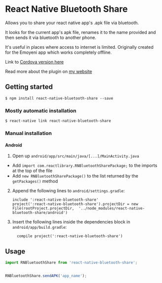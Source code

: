 
# React Native Bluetooth Share

Allows you to share your react native app's .apk file via bluetooth.

It looks for the current app's apk file, renames it to the name provided and then sends it via bluetooth to another phone.

It's useful in places where access to internet is limited. Originally created for the Emoyeni app which works completely offline.

Link to [Cordova version here](https://github.com/Nicolaidavies/cordova-plugin-bluetooth-app-share)

Read more about the plugin on [my website](https://nicolai.io/projects/bluetooth-share)

## Getting started

`$ npm install react-native-bluetooth-share --save`

### Mostly automatic installation

`$ react-native link react-native-bluetooth-share`

### Manual installation

#### Android

1. Open up `android/app/src/main/java/[...]/MainActivity.java`
  - Add `import com.reactlibrary.RNBluetoothSharePackage;` to the imports at the top of the file
  - Add `new RNBluetoothSharePackage()` to the list returned by the `getPackages()` method
2. Append the following lines to `android/settings.gradle`:
  	```
  	include ':react-native-bluetooth-share'
  	project(':react-native-bluetooth-share').projectDir = new File(rootProject.projectDir, 	'../node_modules/react-native-bluetooth-share/android')
  	```
3. Insert the following lines inside the dependencies block in `android/app/build.gradle`:
  	```
      compile project(':react-native-bluetooth-share')
  	```

## Usage
```javascript
import RNBluetoothShare from 'react-native-bluetooth-share';


RNBluetoothShare.sendAPK('app_name');
```
  